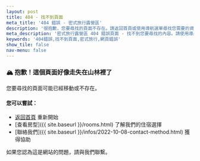 ```yaml
---
layout: post
title: 404 - 找不到頁面
meta_title: '404 錯誤 - 密式旅行露營區'
description: '很抱歉，您要尋找的頁面不存在。請返回首頁或使用導航選單尋找您需要的資訊。'
meta_description: '密式旅行露營區 404 錯誤頁面 - 找不到您要尋找的內容。請使用導航選單或返回首頁繼續瀏覽。'
keywords: '404錯誤,找不到頁面,密式旅行,網頁錯誤'
show_tile: false
nav-menu: false
---
```


### 🏔️ 抱歉！這個頁面好像走失在山林裡了

您要尋找的頁面可能已經移動或不存在。

#### 您可以嘗試：
- [返回首頁](/) 重新開始
- [查看房型]({{ site.baseurl }}/rooms.html) 了解我們的住宿選擇
- [聯絡我們]({{ site.baseurl }}/infos/2022-10-08-contact-method.html) 獲得協助

如果您認為這是網站的問題，請與我們聯繫。
